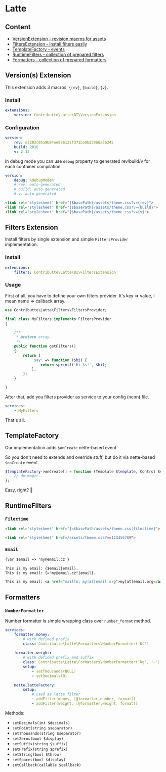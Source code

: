 # Latte

## Content

- [VersionExtension - revision macros for assets](#versions-extension)
- [FiltersExtension - install filters easily](#filers-extension)
- [TemplateFactory - events](#templatefactory)
- [RuntimeFilters - collection of prepared filters](#runtimefilters)
- [Formatters - collection of prepared formatters](#formatters)

## Version(s) Extension

This extension adds 3 macros: `{rev}`, `{build}`, `{v}`.

### Install

```yaml
extensions:
    version: Contributte\Latte\DI\VersionExtension
```

### Configuration

```yaml
version:
    rev: e3203c85a9b84ee866132f371ba0b238b6a5b245
    build: 2016
    v: 2.12
```

In debug mode you can use `debug` property to generated rev/build/v for each container compilation.

```yaml
version:
    debug: %debugMode%
    # rev: auto-generated
    # build: auto-generated
    # v: auto-generated
```

```html
<link rel="stylesheet" href="{$basePath}/assets/theme.css?v={rev}">
<link rel="stylesheet" href="{$basePath}/assets/theme.css?v={build}">
<link rel="stylesheet" href="{$basePath}/assets/theme.css?v={v}">
```

## Filters Extension

Install filters by single extension and simple `FiltersProvider` implementation.

### Install

```yaml
extensions:
    filters: Contributte\Latte\DI\FiltersExtension
```

### Usage

First of all, you have to define your own filters provider. It's key => value, I mean name => callback array.

```php
use Contributte\Latte\Filters\FiltersProvider;

final class MyFilters implements FiltersProvider
{

	/**
	 * @return array
	 */
	public function getFilters()
	{
		return [
			'say' => function ($hi) {
				return sprintf('Hi %s!', $hi);
			},
		];
	}

}
```

After that, add you filters provider as service to your config (neon) file.

```yaml
services:
    - MyFilters
```

That's all.

## TemplateFactory

Our implementation adds `$onCreate` nette-based event.

So you don't need to extends and override stuff, but do it via nette-based `$onCreate` event.

```php
$templateFactory->onCreate[] = function (Template $template, Control $control = NULL) {
    // do magic..
};

```

Easy, right? :gift:

## RuntimeFilters

### `Filectime`

```html
<link rel="stylesheet" href="{=$basePath/assets/theme.css|filectime}">
```

```html
<link rel="stylesheet" href=/assets/theme.css?v=123456789">
```

### `Email`

```html
{var $email => 'my@email.cz'}

This is my email: {$email|email}.
This is my email: {="my@email.cz"|email}.
```

```html
This is my email: <a href="mailto: my[at]email.org">my[at]email.org</a>
```

## Formatters

### `NumberFormatter`

Number formatter is simple wrapping class over `number_format` method. 

```yaml
services:
    formatter.money: 
        # with defined prefix
        class: Contributte\Latte\Formatters\NumberFormatter('Kč') 
        
    formatter.weight: 
        # with defined prefix and suffix
        class: Contributte\Latte\Formatters\NumberFormatter('kg', '~')
        setup:
            - setThousands(NULL)
            - setDecimals(0)
    
    nette.latteFactory:
        setup:
            # used as latte filter
            - addFilter(money, [@formatter.number, format])
            - addFilter(weight, [@formatter.weight, format])
```

Methods:

- `setDecimals(int $decimals)`
- `setPoint(string $separator)`
- `setThousands(string $separator)`
- `setZeros(bool $display)`
- `setSuffix(string $suffix)`
- `setPrefix(string $prefix)`
- `setString(bool $throw)`
- `setSpaces(bool $display)`
- `setCallback(callable $callback)`
